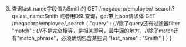 
3) 查询last_name字段值为Smith的
GET /megacorp/employee/_search?q=last_name:Smith
或者用DSL查询，get带上json请求体
GET /megacorp/employee/_search
{
    "query" : {//除了query还有过滤器filter
        "match" : {//不是完全相等，是相关即可，最牛逼的地方，//除了match还有"match_phrase"，必须确切包含某些词
            "last_name" : "Smith"
        }
    }
}